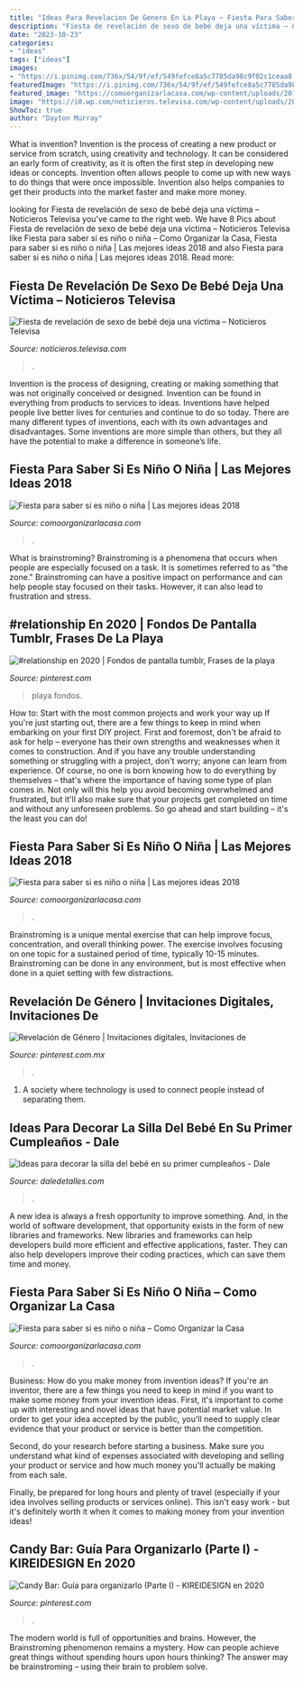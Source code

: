 ```yaml
---
title: "Ideas Para Revelacion De Genero En La Playa ~ Fiesta Para Saber Si Es Niño O Niña"
description: "Fiesta de revelación de sexo de bebé deja una víctima – noticieros televisa"
date: "2023-10-23"
categories:
- "ideas"
tags: ["ideas"]
images:
- "https://i.pinimg.com/736x/54/9f/ef/549fefce8a5c7785da98c9f02c1ceaa8.jpg"
featuredImage: "https://i.pinimg.com/736x/54/9f/ef/549fefce8a5c7785da98c9f02c1ceaa8.jpg"
featured_image: "https://comoorganizarlacasa.com/wp-content/uploads/2018/05/Invitaciones-de-fiesta-para-revelación-del-sexo-del-bebe4.jpg"
image: "https://i0.wp.com/noticieros.televisa.com/wp-content/uploads/2019/10/pastel-revelar-sexo-bebe.jpg?fit=1080%2C609&amp;ssl=1"
ShowToc: true
author: "Dayton Murray"
---
```



What is invention?
Invention is the process of creating a new product or service from scratch, using creativity and technology. It can be considered an early form of creativity, as it is often the first step in developing new ideas or concepts. Invention often allows people to come up with new ways to do things that were once impossible. Invention also helps companies to get their products into the market faster and make more money.

	

		
looking for Fiesta de revelación de sexo de bebé deja una víctima – Noticieros Televisa you've came to the right web. We have 8 Pics about Fiesta de revelación de sexo de bebé deja una víctima – Noticieros Televisa like Fiesta para saber si es niño o niña – Como Organizar la Casa, Fiesta para saber si es niño o niña | Las mejores ideas 2018 and also Fiesta para saber si es niño o niña | Las mejores ideas 2018. Read more:
		
    
## Fiesta De Revelación De Sexo De Bebé Deja Una Víctima – Noticieros Televisa

<img loading=lazy src="https://i0.wp.com/noticieros.televisa.com/wp-content/uploads/2019/10/pastel-revelar-sexo-bebe.jpg?fit=1080%2C609&amp;ssl=1" onerror="this.onerror=null;this.src='https://tse1.mm.bing.net/th?id=OIP.R6fj1nEwS4_H9P_sTplx_wHaEL&amp;pid=15.1';" alt="Fiesta de revelación de sexo de bebé deja una víctima – Noticieros Televisa">

_Source: noticieros.televisa.com_

>. 

	

Invention is the process of designing, creating or making something that was not originally conceived or designed. Invention can be found in everything from products to services to ideas. Inventions have helped people live better lives for centuries and continue to do so today. There are many different types of inventions, each with its own advantages and disadvantages. Some inventions are more simple than others, but they all have the potential to make a difference in someone’s life.

    
## Fiesta Para Saber Si Es Niño O Niña | Las Mejores Ideas 2018

<img loading=lazy src="https://comoorganizarlacasa.com/wp-content/uploads/2018/05/Decoración-de-fiesta-para-saber-si-es-niño-o-niña.jpg0_.jpg" onerror="this.onerror=null;this.src='https://tse2.mm.bing.net/th?id=OIP.f8KSzxS8FZ_DsoQaaAq6zQHaJ4&amp;pid=15.1';" alt="Fiesta para saber si es niño o niña | Las mejores ideas 2018">

_Source: comoorganizarlacasa.com_

>. 

	

What is brainstroming?
Brainstroming is a phenomena that occurs when people are especially focused on a task. It is sometimes referred to as "the zone." Brainstroming can have a positive impact on performance and can help people stay focused on their tasks. However, it can also lead to frustration and stress.

    
## #relationship En 2020 | Fondos De Pantalla Tumblr, Frases De La Playa

<img loading=lazy src="https://i.pinimg.com/736x/8f/48/8a/8f488aa306c6062ea7098eb22653e9fd.jpg" onerror="this.onerror=null;this.src='https://tse3.mm.bing.net/th?id=OIP.co9eeByKHEI-3Vie4nObtwHaN2&amp;pid=15.1';" alt="#relationship en 2020 | Fondos de pantalla tumblr, Frases de la playa">

_Source: pinterest.com_

>playa fondos. 

	

How to: Start with the most common projects and work your way up
If you're just starting out, there are a few things to keep in mind when embarking on your first DIY project. First and foremost, don't be afraid to ask for help – everyone has their own strengths and weaknesses when it comes to construction. And if you have any trouble understanding something or struggling with a project, don't worry; anyone can learn from experience.
Of course, no one is born knowing how to do everything by themselves – that's where the importance of having some type of plan comes in. Not only will this help you avoid becoming overwhelmed and frustrated, but it'll also make sure that your projects get completed on time and without any unforeseen problems. So go ahead and start building – it's the least you can do!

    
## Fiesta Para Saber Si Es Niño O Niña | Las Mejores Ideas 2018

<img loading=lazy src="https://comoorganizarlacasa.com/wp-content/uploads/2018/05/Invitaciones-de-fiesta-para-revelación-del-sexo-del-bebe4.jpg" onerror="this.onerror=null;this.src='https://tse4.mm.bing.net/th?id=OIP.qbk1opHpGEb0Z40LkcPpJAHaJ4&amp;pid=15.1';" alt="Fiesta para saber si es niño o niña | Las mejores ideas 2018">

_Source: comoorganizarlacasa.com_

>. 

	

Brainstroming is a unique mental exercise that can help improve focus, concentration, and overall thinking power. The exercise involves focusing on one topic for a sustained period of time, typically 10-15 minutes. Brainstroming can be done in any environment, but is most effective when done in a quiet setting with few distractions.

    
## Revelación De Género | Invitaciones Digitales, Invitaciones De

<img loading=lazy src="https://i.pinimg.com/originals/2a/bf/eb/2abfebc57410f1bd0567bf798c175195.jpg" onerror="this.onerror=null;this.src='https://tse4.mm.bing.net/th?id=OIP.BowKzMhTFu7MGF1ssfNYYAHaNK&amp;pid=15.1';" alt="Revelación de Género | Invitaciones digitales, Invitaciones de">

_Source: pinterest.com.mx_

>. 

	

1. A society where technology is used to connect people instead of separating them.

    
## Ideas Para Decorar La Silla Del Bebé En Su Primer Cumpleaños - Dale

<img loading=lazy src="https://i2.wp.com/www.daledetalles.com/wp-content/uploads/2016/09/silla-de-bebe-decorada3.jpg?fit=564%2C704&amp;ssl=1" onerror="this.onerror=null;this.src='https://tse1.mm.bing.net/th?id=OIP.JIXdny4BvjLaQj9MU1YZCQHaJP&amp;pid=15.1';" alt="Ideas para decorar la silla del bebé en su primer cumpleaños - Dale">

_Source: daledetalles.com_

>. 

	

A new idea is always a fresh opportunity to improve something. And, in the world of software development, that opportunity exists in the form of new libraries and frameworks. New libraries and frameworks can help developers build more efficient and effective applications, faster. They can also help developers improve their coding practices, which can save them time and money.

    
## Fiesta Para Saber Si Es Niño O Niña – Como Organizar La Casa

<img loading=lazy src="https://comoorganizarlacasa.com/wp-content/uploads/2018/05/Decoración-de-fiesta-para-saber-si-es-niño-o-niña.jpg4_.jpg" onerror="this.onerror=null;this.src='https://tse4.mm.bing.net/th?id=OIP.wqHG6Fr_0US8uwOnbf7MYAHaGV&amp;pid=15.1';" alt="Fiesta para saber si es niño o niña – Como Organizar la Casa">

_Source: comoorganizarlacasa.com_

>. 

	

Business: How do you make money from invention ideas?
If you're an inventor, there are a few things you need to keep in mind if you want to make some money from your invention ideas. 
First, it's important to come up with interesting and novel ideas that have potential market value. In order to get your idea accepted by the public, you'll need to supply clear evidence that your product or service is better than the competition.

Second, do your research before starting a business. Make sure you understand what kind of expenses associated with developing and selling your product or service and how much money you'll actually be making from each sale.

Finally, be prepared for long hours and plenty of travel (especially if your idea involves selling products or services online). This isn't easy work - but it's definitely worth it when it comes to making money from your invention ideas!

    
## Candy Bar: Guía Para Organizarlo (Parte I) - KIREIDESIGN En 2020

<img loading=lazy src="https://i.pinimg.com/736x/54/9f/ef/549fefce8a5c7785da98c9f02c1ceaa8.jpg" onerror="this.onerror=null;this.src='https://tse1.mm.bing.net/th?id=OIP.D47Y-71mgTRTfy1kn00m4AAAAA&amp;pid=15.1';" alt="Candy Bar: Guía para organizarlo (Parte I) - KIREIDESIGN en 2020">

_Source: pinterest.com_

>. 

	

The modern world is full of opportunities and brains. However, the Brainstroming phenomenon remains a mystery. How can people achieve great things without spending hours upon hours thinking? The answer may be brainstroming – using their brain to problem solve.

